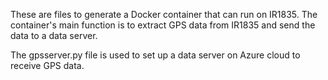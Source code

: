 These are files to generate a Docker container that can run on IR1835. The container's main function is to extract GPS data from IR1835 and send the data to a data server.

The gpsserver.py file is used to set up a data server on Azure cloud to receive GPS data.
